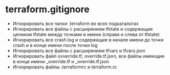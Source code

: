 # terraform.gitignore

+ Игнорировать все папки .terraform во всех подкаталогах
+ Игнорировать все файлы с расширением tfstate и содержащие целиком tfstate между точками в имени (справа и слева от tfstate) 
+ Игнорировать все crash.log и содержащие в начале имени до точки crash и в конце имени после точки log
+ Игнорировать все файлы с расширением tfvars и tfvars.json
+ Игнорировать файл ovverride.tf, override.tf.json, все файлы имеющие в конце имени _override.tf и _override.tf.json
+ Игнорировать файлы .terraformrc и terraform.rc

